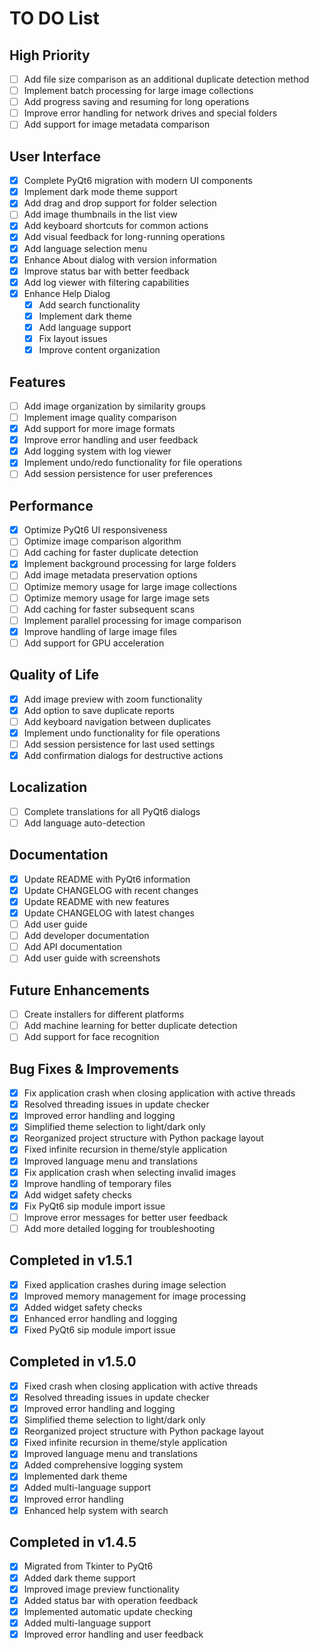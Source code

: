 # TO DO List

## High Priority
- [ ] Add file size comparison as an additional duplicate detection method
- [ ] Implement batch processing for large image collections
- [ ] Add progress saving and resuming for long operations
- [ ] Improve error handling for network drives and special folders
- [ ] Add support for image metadata comparison

## User Interface
- [x] Complete PyQt6 migration with modern UI components
- [x] Implement dark mode theme support
- [x] Add drag and drop support for folder selection
- [ ] Add image thumbnails in the list view
- [x] Add keyboard shortcuts for common actions
- [x] Add visual feedback for long-running operations
- [x] Add language selection menu
- [x] Enhance About dialog with version information
- [x] Improve status bar with better feedback
- [x] Add log viewer with filtering capabilities
- [x] Enhance Help Dialog
  - [x] Add search functionality
  - [x] Implement dark theme
  - [x] Add language support
  - [x] Fix layout issues
  - [x] Improve content organization

## Features
- [ ] Add image organization by similarity groups
- [ ] Implement image quality comparison
- [x] Add support for more image formats
- [x] Improve error handling and user feedback
- [x] Add logging system with log viewer
- [x] Implement undo/redo functionality for file operations
- [ ] Add session persistence for user preferences

## Performance
- [x] Optimize PyQt6 UI responsiveness
- [ ] Optimize image comparison algorithm
- [ ] Add caching for faster duplicate detection
- [x] Implement background processing for large folders
- [ ] Add image metadata preservation options
- [ ] Optimize memory usage for large image collections
- [ ] Optimize memory usage for large image sets
- [ ] Add caching for faster subsequent scans
- [ ] Implement parallel processing for image comparison
- [x] Improve handling of large image files
- [ ] Add support for GPU acceleration

## Quality of Life
- [x] Add image preview with zoom functionality
- [x] Add option to save duplicate reports
- [ ] Add keyboard navigation between duplicates
- [x] Implement undo functionality for file operations
- [ ] Add session persistence for last used settings
- [x] Add confirmation dialogs for destructive actions

## Localization
- [ ] Complete translations for all PyQt6 dialogs
- [ ] Add language auto-detection

## Documentation
- [x] Update README with PyQt6 information
- [x] Update CHANGELOG with recent changes
- [x] Update README with new features
- [x] Update CHANGELOG with latest changes
- [ ] Add user guide
- [ ] Add developer documentation
- [ ] Add API documentation
- [ ] Add user guide with screenshots

## Future Enhancements
- [ ] Create installers for different platforms
- [ ] Add machine learning for better duplicate detection
- [ ] Add support for face recognition

## Bug Fixes & Improvements
- [x] Fix application crash when closing application with active threads
- [x] Resolved threading issues in update checker
- [x] Improved error handling and logging
- [x] Simplified theme selection to light/dark only
- [x] Reorganized project structure with Python package layout
- [x] Fixed infinite recursion in theme/style application
- [x] Improved language menu and translations
- [x] Fix application crash when selecting invalid images
- [x] Improve handling of temporary files
- [x] Add widget safety checks
- [x] Fix PyQt6 sip module import issue
- [ ] Improve error messages for better user feedback
- [ ] Add more detailed logging for troubleshooting

## Completed in v1.5.1
- [x] Fixed application crashes during image selection
- [x] Improved memory management for image processing
- [x] Added widget safety checks
- [x] Enhanced error handling and logging
- [x] Fixed PyQt6 sip module import issue

## Completed in v1.5.0
- [x] Fixed crash when closing application with active threads
- [x] Resolved threading issues in update checker
- [x] Improved error handling and logging
- [x] Simplified theme selection to light/dark only
- [x] Reorganized project structure with Python package layout
- [x] Fixed infinite recursion in theme/style application
- [x] Improved language menu and translations
- [x] Added comprehensive logging system
- [x] Implemented dark theme
- [x] Added multi-language support
- [x] Improved error handling
- [x] Enhanced help system with search

## Completed in v1.4.5
- [x] Migrated from Tkinter to PyQt6
- [x] Added dark theme support
- [x] Improved image preview functionality
- [x] Added status bar with operation feedback
- [x] Implemented automatic update checking
- [x] Added multi-language support
- [x] Improved error handling and user feedback
